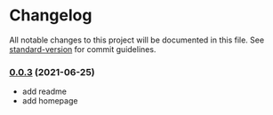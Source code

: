 # Changelog

All notable changes to this project will be documented in this file. See [standard-version](https://github.com/conventional-changelog/standard-version) for commit guidelines.

### [0.0.3](https://github.com/Foreinyel/react-use-shared-state/compare/v0.0.2...v0.0.3) (2021-06-25)

- add readme
- add homepage
